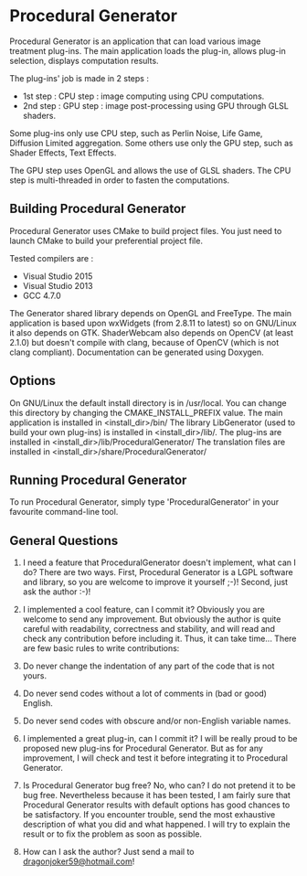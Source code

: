 Procedural Generator
====================

Procedural Generator is an application that can load various image treatment plug-ins.
The main application loads the plug-in, allows plug-in selection, displays computation results.

The plug-ins' job is made in 2 steps : 
- 1st step : CPU step : image computing using CPU computations.
- 2nd step : GPU step : image post-processing using GPU through GLSL shaders.

Some plug-ins only use CPU step, such as Perlin Noise, Life Game, Diffusion Limited aggregation.
Some others use only the GPU step, such as Shader Effects, Text Effects.

The GPU step uses OpenGL and allows the use of GLSL shaders.
The CPU step is multi-threaded in order to fasten the computations.

Building Procedural Generator
-----------------------------

Procedural Generator uses CMake to build project files.
You just need to launch CMake to build your preferential project file.

Tested compilers are :
- Visual Studio 2015
- Visual Studio 2013
- GCC 4.7.0

The Generator shared library depends on OpenGL and FreeType.
The main application is based upon wxWidgets (from 2.8.11 to latest) so on GNU/Linux it also depends on GTK.
ShaderWebcam also depends on OpenCV (at least 2.1.0) but doesn't compile with clang, because of OpenCV (which is not clang compliant).
Documentation can be generated using Doxygen.

Options
-------

On GNU/Linux the default install directory is in /usr/local.
You can change this directory by changing the CMAKE_INSTALL_PREFIX value.
The main application is installed in <install_dir>/bin/
The library LibGenerator (used to build your own plug-ins) is installed in <install_dir>/lib/.
The plug-ins are installed in <install_dir>/lib/ProceduralGenerator/
The translation files are installed in <install_dir>/share/ProceduralGenerator/

Running Procedural Generator
----------------------------

To run Procedural Generator, simply type 'ProceduralGenerator' in your
favourite command-line tool.

General Questions
-----------------

1. I need a feature that ProceduralGenerator doesn't implement, what can I do?
  There are two ways.
  First, Procedural Generator is a LGPL software and library, so you are welcome to improve it yourself ;-)!
  Second, just ask the author :-)! 

2. I implemented a cool feature, can I commit it?
  Obviously you are welcome to send any improvement. But obviously the author is quite careful with readability, correctness and stability, and will read and check any contribution before including it.
  Thus, it can take time... There are few basic rules to write contributions:
  1. Do never change the indentation of any part of the code that is not yours.
  2. Do never send codes without a lot of comments in (bad or good) English.
  3. Do never send codes with obscure and/or non-English variable names.

3. I implemented a great plug-in, can I commit it?
  I will be really proud to be proposed new plug-ins for Procedural Generator.
  But as for any improvement, I will check and test it before integrating it to Procedural Generator. 

4. Is Procedural Generator bug free?
  No, who can? I do not pretend it to be bug free. Nevertheless because it has been tested, I am fairly sure that Procedural Generator results with default options has good chances to be satisfactory.
  If you encounter trouble, send the most exhaustive description of what you did and what happened.
  I will try to explain the result or to fix the problem as soon as possible.

5. How can I ask the author?
  Just send a mail to dragonjoker59@hotmail.com!
